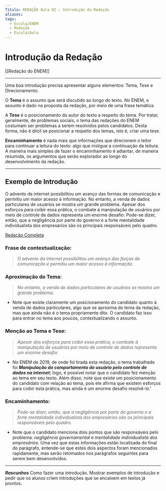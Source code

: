 ```yaml
---
Título: REDAÇÃO Aula 02 — Introdução da Redação
aliases:
tags:
  - Escola/ENEM
  - Redação
  - Escola/Aula
---
```


# Introdução da Redação
[[Redação do ENEM]]

--- 

Uma boa introdução precisa apresentar alguns elementos: Tema, Tese e Direcionamento.

O **Tema** é o assunto que será discutido ao longo do texto. No ENEM, o assunto é dado na proposta da redação, por meio de uma frase temática.

A **Tese** é o posicionamento do autor do texto a respeito do tema. Por tratar, geralmente, de problemas sociais, o tema das redações do ENEM costumam ser problemas a serem resolvidos pelos candidatos. Desta forma, não é diícil se posicionar a respeito dos temas, isto é, criar uma tese.

**Encaminhamento** é nada mais que informações que direcionem o leitor para continuar a leitura do texto: algo que instigue a continuação da leitura. A maneira mais simples de fazer o encaminhamento é adiantar, de maneira resumida, os argumentos que serão explorador ao longo do desenvolvimento da redação.

---

## **Exemplo de Introdução**
O advento da internet possibilitou um avanço das formas de comunicação e permitiu um maior acesso à informação. No entanto, a venda de dados particulares de usuários se mostra um grande problema. Apesar dos esforços para coibir essa prática, o combate à manipulação de usuários por meio de controle de dados representa um enorme desafio. Pode-se dizer, então, que a negligência por parte do governo e a forte mentalidade individualista dos empresários são os principais responsáveis pelo quadro.

[Redação Completa](marginnote3app://note/BD23A96A-05D5-4AA4-8726-2A92226C64B8)

### Frase de contextualização: 
> *O advento da internet possibilitou um avanço das forças de comunicação e permitiu um maior acesso à informação.*

### Aproximação do Tema: 
> *No entanto, a venda de dados particulares de usuários se mostra um grande problema.*

- Note que existe claramente um posicionamento do candidato quanto à venda de dados particulares, algo que se aproxima do tema da redação, mas que ainda não é o tema propriamente dito. O candidato faz isso para entrar no tema aos poucos, contextualizando o assunto.

### Menção ao Tema e Tese:
> *Apesar dos esforços para coibir essa prática, o combate à manipulação de usuários por meio de controle de dados representa um enorme desafio.*

- No ENEM de 2019, de onde foi tirada esta redação, o tema trabalhado foi ***Manipulação do comportamento do usuário pelo controle de dados na internet***; logo, é possível notar que o candidato fez menção ao tema em seu texto. Além disso, note que existe um posicionamento do candidato com relação ao tema, pois ele afirma que existem esforços para coibir esta prática, mas ainda é um enorme desafio resolvê-lo.'

### Encaminhamento:
> *Pode-se dizer, então, que a negligência por parte do governo e a forte mentalidade individualista dos empresários são os principais responsáveis pelo quadro.*

- Note que o candidato menciona dois pontos que são responsáveis pelo problema: *negligência governamental* e *mentalidade individualista dos empresários*. Uma vez que estas informações estão localizada do final do parágrafo, entende-se que estes dois aspectos foram mencionados rapidamente, mas serão retomados nos parágrafos seguintes para serem bem desenvolvidos.


---
***Rascunhos***
Como fazer uma introdução. Mostrar exemplos de introdução e pedir que os alunos criem introduções que se encaixem em textos já prontos.